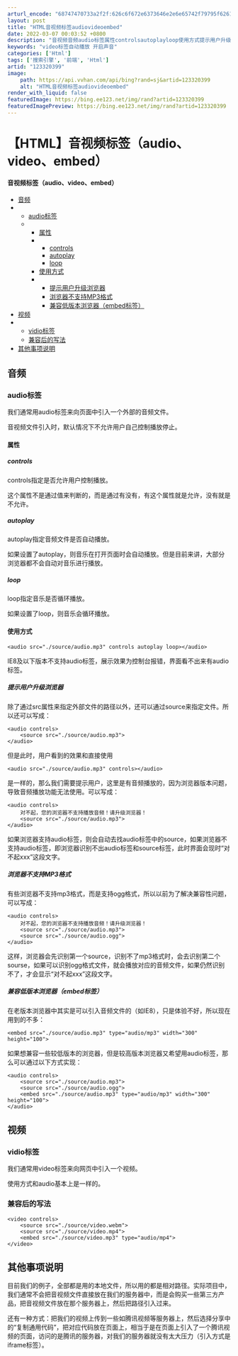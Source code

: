 ```yaml
---
arturl_encode: "68747470733a2f2f:626c6f672e6373646e2e6e65742f79795f62617a696e67612f:61727469636c652f64657461696c732f313233333230333939"
layout: post
title: "HTML音视频标签audiovideoembed"
date: 2022-03-07 00:03:52 +0800
description: "音视频音频audio标签属性controlsautoplayloop使用方式提示用户升级浏览器浏览器"
keywords: "video标签自动播放 开启声音"
categories: ['Html']
tags: ['搜索引擎', '前端', 'Html']
artid: "123320399"
image:
    path: https://api.vvhan.com/api/bing?rand=sj&artid=123320399
    alt: "HTML音视频标签audiovideoembed"
render_with_liquid: false
featuredImage: https://bing.ee123.net/img/rand?artid=123320399
featuredImagePreview: https://bing.ee123.net/img/rand?artid=123320399
---
```


# 【HTML】音视频标签（audio、video、embed）

#### 音视频标签（audio、video、embed）

* [音频](#_1)
* + [audio标签](#audio_2)
  + - [属性](#_5)
    - * [controls](#controls_6)
      * [autoplay](#autoplay_9)
      * [loop](#loop_12)
    - [使用方式](#_15)
    - * [提示用户升级浏览器](#_21)
      * [浏览器不支持MP3格式](#MP3_43)
      * [兼容低版本浏览器（embed标签）](#embed_54)
* [视频](#_69)
* + [vidio标签](#vidio_70)
  + [兼容后的写法](#_73)
* [其他事项说明](#_82)

## 音频

### audio标签

我们通常用audio标签来向页面中引入一个外部的音频文件。
  
音视频文件引入时，默认情况下不允许用户自己控制播放停止。

#### 属性

##### controls

controls指定是否允许用户控制播放。
  
这个属性不是通过值来判断的，而是通过有没有，有这个属性就是允许，没有就是不允许。

##### autoplay

autoplay指定音频文件是否自动播放。
  
如果设置了autoplay，则音乐在打开页面时会自动播放。但是目前来讲，大部分浏览器都不会自动对音乐进行播放。

##### loop

loop指定音乐是否循环播放。
  
如果设置了loop，则音乐会循环播放。

#### 使用方式

```
<audio src="./source/audio.mp3" controls autoplay loop></audio>

```

IE8及以下版本不支持audio标签，展示效果为控制台报错，界面看不出来有audio标签。

##### 提示用户升级浏览器

除了通过src属性来指定外部文件的路径以外，还可以通过source来指定文件。所以还可以写成：

```
<audio controls>
    <source src="./source/audio.mp3">
</audio>

```

但是此时，用户看到的效果和直接使用

```
<audio src="./source/audio.mp3" controls></audio>

```

是一样的，那么我们需要提示用户，这里是有音频播放的，因为浏览器版本问题，导致音频播放功能无法使用。可以写成：

```
<audio controls>
    对不起，您的浏览器不支持播放音频！请升级浏览器！
    <source src="./source/audio.mp3">
</audio>

```

如果浏览器支持audio标签，则会自动去找audio标签中的source，如果浏览器不支持audio标签，即浏览器识别不出audio标签和source标签，此时界面会现时“对不起xxx”这段文字。

##### 浏览器不支持MP3格式

有些浏览器不支持mp3格式，而是支持ogg格式，所以以前为了解决兼容性问题，可以写成：

```
<audio controls>
    对不起，您的浏览器不支持播放音频！请升级浏览器！
    <source src="./source/audio.mp3">
    <source src="./source/audio.ogg">
</audio>

```

这样，浏览器会先识别第一个source，识别不了mp3格式时，会去识别第二个sourse，如果可以识别ogg格式文件，就会播放对应的音频文件，如果仍然识别不了，才会显示“对不起xxx”这段文字。

##### 兼容低版本浏览器（embed标签）

在老版本浏览器中其实是可以引入音频文件的（如IE8），只是体验不好，所以现在用到的不多：

```
<embed src="./source/audio.mp3" type="audio/mp3" width="300" height="100">

```

如果想兼容一些较低版本的浏览器，但是较高版本浏览器又希望用audio标签，那么可以通过以下方式实现：

```
<audio controls>
    <source src="./source/audio.mp3">
    <source src="./source/audio.ogg">
    <embed src="./source/audio.mp3" type="audio/mp3" width="300" height="100">
</audio>

```

## 视频

### vidio标签

我们通常用video标签来向网页中引入一个视频。
  
使用方式和audio基本上是一样的。

### 兼容后的写法

```
<video controls>
    <source src="./source/video.webm">
    <source src="./source/video.mp4">
    <embed src="./source/video.mp3" type="audio/mp4">
</video>

```

## 其他事项说明

目前我们的例子，全部都是用的本地文件，所以用的都是相对路径。实际项目中，我们通常不会把音视频文件直接放在我们的服务器中，而是会购买一些第三方产品，把音视频文件放在那个服务器上，然后把路径引入过来。

还有一种方式：把我们的视频上传到一些如腾讯视频等服务器上，然后选择分享中的“复制通用代码”，把对应代码放在页面上，相当于是在页面上引入了一个腾讯视频的页面，访问的是腾讯的服务器，对我们的服务器就没有太大压力（引入方式是iframe标签）。